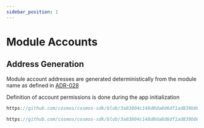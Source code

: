 ```yaml
---
sidebar_position: 1
---
```


# Module Accounts

## Address Generation

Module account addresses are generated deterministically from the module name as defined in [ADR-028](https://docs.cosmos.network/v0.52/build/architecture/adr-028-public-key-addresses#module-account-addresses)

Definition of account permissions is done during the app initialization

```go reference
https://github.com/cosmos/cosmos-sdk/blob/3a03804c148d0da8d6df1ad839b08c50f6896fa1/simapp/app.go#L130-L141
```

```go reference
https://github.com/cosmos/cosmos-sdk/blob/3a03804c148d0da8d6df1ad839b08c50f6896fa1/simapp/app.go#L328
```
